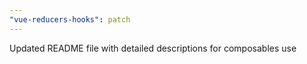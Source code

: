 ```yaml
---
"vue-reducers-hooks": patch
---
```


Updated README file with detailed descriptions for composables use
